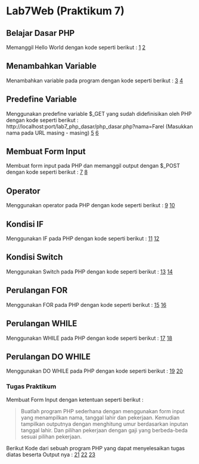 # Lab7Web (Praktikum 7)

## Belajar Dasar PHP
Memanggil Hello World dengan kode seperti berikut :
[1](screenshots/1.jpg)
[2](screenshots/2.jpg)

## Menambahkan Variable
Menambahkan variable pada program dengan kode seperti berikut :
[3](screenshots/3.jpg)
[4](screenshots/4.jpg)

## Predefine Variable
Menggunakan predefine variable $_GET yang sudah didefinisikan oleh PHP dengan kode seperti berikut :
http://localhost:port/lab7_php_dasar/php_dasar.php?nama=Farel (Masukkan nama pada URL masing - masing)
[5](screenshots/5.jpg)
[6](screenshots/6.jpg)

## Membuat Form Input
Membuat form input pada PHP dan memanggil output dengan $_POST dengan kode seperti berikut :
[7](screenshots/7.jpg)
[8](screenshots/8.jpg)

## Operator
Menggunakan operator pada PHP dengan kode seperti berikut :
[9](screenshots/9.jpg)
[10](screenshots/10.jpg)

## Kondisi IF
Menggunakan IF pada PHP dengan kode seperti berikut :
[11](screenshots/11.jpg)
[12](screenshots/12.jpg)

## Kondisi Switch
Menggunakan Switch pada PHP dengan kode seperti berikut :
[13](screenshots/13.jpg)
[14](screenshots/14.jpg)

## Perulangan FOR
Menggunakan FOR pada PHP dengan kode seperti berikut :
[15](screenshots/15.jpg)
[16](screenshots/16.jpg)

## Perulangan WHILE
Menggunakan WHILE pada PHP dengan kode seperti berikut :
[17](screenshots/17.jpg)
[18](screenshots/18.jpg)

## Perulangan DO WHILE
Menggunakan DO WHILE pada PHP dengan kode seperti berikut :
[19](screenshots/19.jpg)
[20](screenshots/20.jpg)

### Tugas Praktikum
Membuat Form Input dengan ketentuan seperti berikut :
> Buatlah program PHP sederhana dengan menggunakan form input yang menampilkan
> nama, tanggal lahir dan pekerjaan. Kemudian tampilkan outputnya dengan menghitung
> umur berdasarkan inputan tanggal lahir. Dan pilihan pekerjaan dengan gaji yang
> berbeda-beda sesuai pilihan pekerjaan.

Berikut Kode dari sebuah program PHP yang dapat menyelesaikan tugas diatas beserta Output nya :
[21](screenshots/21.jpg)
[22](screenshots/22.jpg)
[23](screenshots/23.jpg)